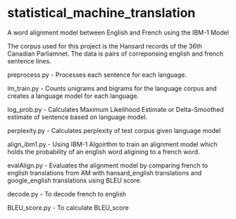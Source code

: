 # statistical_machine_translation
A word alignment model between English and French using the IBM-1 Model

The corpus used for this project is the Hansard records of the 36th Canadian Parliamnet.
The data is pairs of correponsing english and french sentence lines.

preprocess.py - Processes each sentence for each language. 

lm_train.py - Counts unigrams and bigrams for the language corpus and creates a language model for each language.

log_prob.py - Calculates Maximum Likelihood Estimate or Delta-Smoothed estimate of sentence based on language model.

perplexity.py - Calculates perplexity of test corpus given language model

align_ibm1.py - Using IBM-1 Algoirthm to train an alignment model which holds the probability of an english word aligining to a french word.

evalAlign.py - Evaluates the alignment model by comparing french to english translations from AM with hansard_english translations and google_english translations using BLEU score.

decode.py - To decode french to english

BLEU_score.py - To calculate BLEU_score
